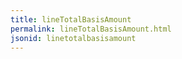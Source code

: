 ```yaml
---
title: lineTotalBasisAmount
permalink: lineTotalBasisAmount.html
jsonid: linetotalbasisamount
---
```

